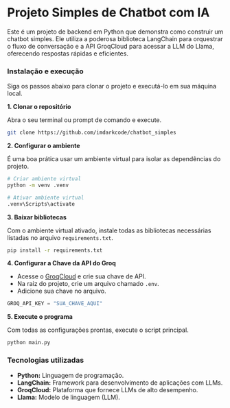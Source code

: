 # Projeto Simples de Chatbot com IA

Este é um projeto de backend em Python que demonstra como construir um chatbot simples. Ele utiliza a poderosa biblioteca LangChain para orquestrar o fluxo de conversação e a API GroqCloud para acessar a LLM do Llama, oferecendo respostas rápidas e eficientes.

### Instalação e execução

Siga os passos abaixo para clonar o projeto e executá-lo em sua máquina local.

**1. Clonar o repositório**

Abra o seu terminal ou prompt de comando e execute.

```Bash
git clone https://github.com/imdarkcode/chatbot_simples
```

**2. Configurar o ambiente**

É uma boa prática usar um ambiente virtual para isolar as dependências do projeto.

```Bash
# Criar ambiente virtual
python -m venv .venv

# Ativar ambiente virtual
.venv\Scripts\activate
```

**3. Baixar bibliotecas**

Com o ambiente virtual ativado, instale todas as bibliotecas necessárias listadas no arquivo `requirements.txt`.

```Bash
pip install -r requirements.txt
```

**4. Configurar a Chave da API do Groq**

- Acesse o [GroqCloud](https://console.groq.com/home) e crie sua chave de API.
- Na raiz do projeto, crie um arquivo chamado `.env`.
- Adicione sua chave no arquivo.

```Python
GROQ_API_KEY = "SUA_CHAVE_AQUI"
```

**5. Execute o programa**

Com todas as configurações prontas, execute o script principal.

```Bash
python main.py
```

### Tecnologias utilizadas

- **Python:** Linguagem de programação.
- **LangChain:** Framework para desenvolvimento de aplicações com LLMs.
- **GroqCloud:** Plataforma que fornece LLMs de alto desempenho.
- **Llama:** Modelo de linguagem (LLM).